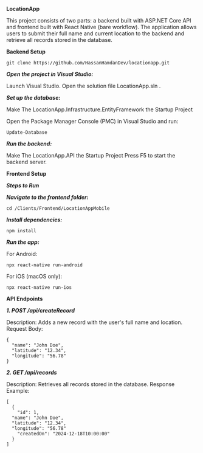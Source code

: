 **LocationApp**

This project consists of two parts: a backend built with ASP.NET Core API and frontend built with React Native (bare workflow). The application allows users to submit their full name and current location to the backend and retrieve all records stored in the database.

**Backend Setup**

```
git clone https://github.com/HassanHamdanDev/locationapp.git
```

***Open the project in Visual Studio:***

Launch Visual Studio.
Open the solution file LocationApp.sln .

***Set up the database:***

Make The LocationApp.Infrastructure.EntityFramework the Startup Project

Open the Package Manager Console (PMC) in Visual Studio and run:

```
Update-Database
```

***Run the backend:***

Make The LocationApp.API the Startup Project
Press F5 to start the backend server.


**Frontend Setup**

***Steps to Run***

***Navigate to the frontend folder:***
```
cd /Clients/Frontend/LocationAppMobile
```
***Install dependencies:***
```
npm install
```
***Run the app:***

For Android:
```
npx react-native run-android
```
For iOS (macOS only):
```
npx react-native run-ios
```

**API Endpoints**

***1. POST /api/createRecord***

Description: Adds a new record with the user's full name and location.
Request Body:

```
{
  "name": "John Doe",
  "latitude": "12.34",
  "longitude": "56.78"
}
```

***2. GET /api/records***

Description: Retrieves all records stored in the database.
Response Example:

```
[
  {
    "id": 1,
  "name": "John Doe",
  "latitude": "12.34",
  "longitude": "56.78"
    "createdOn": "2024-12-18T10:00:00"
  }
]
```


